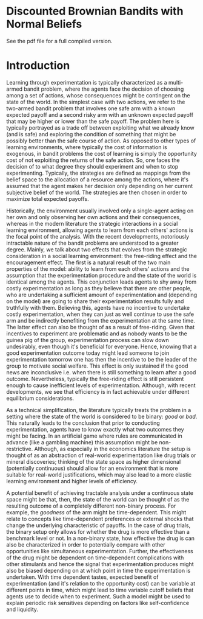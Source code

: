 # Discounted Brownian Bandits with Normal Beliefs


See the pdf file for a full compiled version.


# Introduction

Learning through experimentation is typically characterized as a
multi-armed bandit problem, where the agents face the decision of
choosing among a set of actions, whose consequences might be contingent
on the state of the world. In the simplest case with two actions, we
refer to the two-armed bandit problem that involves one safe arm with a
known expected payoff and a second risky arm with an unknown expected
payoff that may be higher or lower than the safe payoff. The problem
here is typically portrayed as a trade off between exploiting what we
already know (and is safe) and exploring the condition of something that
might be possibly better than the safe course of action. As opposed to
other types of learning environments, where typically the cost of
information is exogenous, in bandit problems the cost of learning is
simply the opportunity cost of not exploiting the returns of the safe
action. So, one faces the decision of to what degree they should
experiment and when to stop experimenting. Typically, the strategies are
defined as mappings from the belief space to the allocation of a
resource among the actions, where it's assumed that the agent makes her
decision only depending on her current subjective belief of the world.
The strategies are then chosen in order to maximize total expected
payoffs.

Historically, the environment usually involved only a single-agent
acting on her own and only observing her own actions and their
consequences, whereas in the modern literature the strategic
interactions in a social learning environment, allowing agents to learn
from each others' actions is the focal point of the analysis. With the
recent developments, notoriously intractable nature of the bandit
problems are understood to a greater degree. Mainly, we talk about two
effects that evolves from the strategic consideration in a social
learning environment: the free-riding effect and the encouragement
effect. The first is a natural result of the two main properties of the
model: ability to learn from each others' actions and the assumption
that the experimentation procedure and the state of the world is
identical among the agents. This conjunction leads agents to shy away
from costly experimentation as long as they believe that there are other
people, who are undertaking a sufficient amount of experimentation and
(depending on the model) are going to share their experimentation
results fully and truthfully with them. Believing this, agents have no
incentive to undertake costly experimentation, when they can just as
well continue to use the safe arm and be indirectly benefiting from the
experimentation at the same time. The latter effect can also be thought
of as a result of free-riding. Given that incentives to experiment are
problematic and as nobody wants to be the guinea pig of the group,
experimentation process can slow down undesirably, even though it's
beneficial for everyone. Hence, knowing that a good experimentation
outcome today might lead someone to join experimentation tomorrow one
has then the incentive to be the leader of the group to motivate social
welfare. This effect is only sustained if the good news are inconclusive
i.e. when there is still something to learn after a good outcome.
Nevertheless, typically the free-riding effect is still persistent
enough to cause inefficient levels of experimentation. Although, with
recent developments, we see that efficiency is in fact achievable under
different equilibrium considerations.

As a technical simplification, the literature typically treats the
problem in a setting where the state of the world is considered to be
binary: *good* or *bad*. This naturally leads to the conclusion that
prior to conducting experimentation, agents have to know exactly what
two outcomes they might be facing. In an artificial game where rules are
communicated in advance (like a gambling machine) this assumption might
be non-restrictive. Although, as especially in the economics literature
the setup is thought of as an abstraction of real-world experimentation
like drug trials or mineral discoveries; thinking of the state space as
higher dimensional (potentially continuous) should allow for an
environment that is more suitable for real-world justifications, which
may also lead to a more elastic learning environment and higher levels
of efficiency.

A potential benefit of achieving tractable analysis under a continuous
state space might be that, then, the state of the world can be thought
of as the resulting outcome of a completely different non-binary
process. For example, the *goodness* of the arm might be time-dependent.
This might relate to concepts like time-dependent preferences or
external shocks that change the underlying characteristic of payoffs. In
the case of drug trials, the binary setup only allows for whether the
drug is more effective than a benchmark level or not. In a non-binary
state, how effective the drug is can also be characterized in order to
potentially compare with other opportunities like simultaneous
experimentation. Further, the effectiveness of the drug might be
dependent on time-dependent complications with other stimulants and
hence the signal that experimentation produces might also be biased
depending on at which point in time the experimentation is undertaken.
With time dependent tastes, expected benefit of experimentation (and
it's relation to the opportunity cost) can be variable at different
points in time, which might lead to time variable cutoff beliefs that
agents use to decide when to experiment. Such a model might be used to
explain periodic risk sensitives depending on factors like
self-confidence and liquidity.
